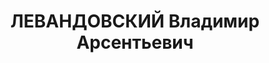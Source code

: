 ---
title: ЛЕВАНДОВСКИЙ Владимир Арсентьевич
description: "1903 року народження, с. Заливанщине Вінницької області, українець,\
  \ освіта неповна середня, член ВКП(б). Проживав: м. Сталіно (м. Донецьк) Донецької\
  \ області, 8 лінія, буд. № 59, кв. 6. Інструктор обкому КП(б)У. \n  Заарештований\
  \ 4 жовтня 1937 року. Засуджений виїзною сесією військової колегії Верховного Суду\
  \ СРСР у м. Сталіно до розстрілу з конфіскацією майна. Вирок приведено до виконання\
  \ у м. Сталіно 2 грудня 1937 року. \n  Реабілітований у 1958 році."
---